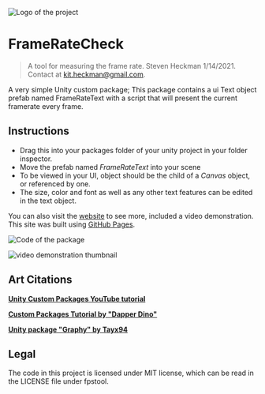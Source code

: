![Logo of the project](https://raw.githubusercontent.com/nkcyborg/FrameRateCheck/blob/assets/images/Screenshot_9.png)
# FrameRateCheck
> A tool for measuring the frame rate.
Steven Heckman 1/14/2021.
Contact at kit.heckman@gmail.com.

A very simple Unity custom package; This package contains a ui Text object prefab named FrameRateText with a script that will present the current framerate every frame.

## Instructions
- Drag this into your packages folder of your unity project in your folder inspector.
- Move the prefab named *FrameRateText* into your scene
- To be viewed in your UI, object should be the child of a *Canvas* object, or referenced by one.
- The size, color and font as well as any other text features can be edited in the text object.

You can also visit the [website](https://nkcyborg.github.io/FrameRateCheck/) to see more, included a video demonstration. This site was built using [GitHub Pages](https://pages.github.com/).

![Code of the package](https://raw.githubusercontent.com/nkcyborg/FrameRateCheck/main/images/Screenshot_10.png)

![video demonstration thumbnail](https://raw.githubusercontent.com/nkcyborg/FrameRateCheck/main/images/screenshot_2.jpg)


## Art Citations
**[Unity Custom Packages YouTube tutorial](https://www.youtube.com/watch?v=mgsLb3TKljk)**

**[Custom Packages Tutorial by "Dapper Dino"](https://www.youtube.com/watch?v=q6IDmmiLoBg)**

**[Unity package "Graphy" by Tayx94](https://github.com/Tayx94/graphy)**

## Legal
The code in this project is licensed under MIT license, which can be read in the LICENSE file under fpstool.
